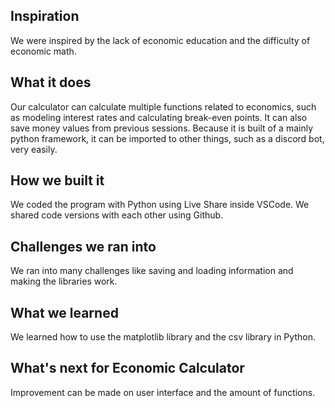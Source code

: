 ## Inspiration
We were inspired by the lack of economic education and the difficulty of economic math.

## What it does
Our calculator can calculate multiple functions related to economics, such as modeling interest rates and calculating break-even points. It can also save money values from previous sessions. Because it is built of a mainly python framework, it can be imported to other things, such as a discord bot, very easily.

## How we built it
We coded the program with Python using Live Share inside VSCode. We shared code versions with each other using Github.

## Challenges we ran into
We ran into many challenges like saving and loading information and making the libraries work.

## What we learned
We learned how to use the matplotlib library and the csv library in Python.

## What's next for Economic Calculator
Improvement can be made on user interface and the amount of functions.
